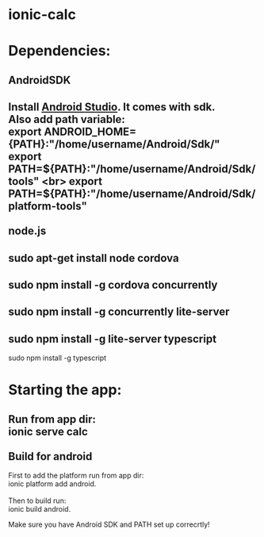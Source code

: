 # ionic-calc

Dependencies:
=============
AndroidSDK
----------
Install <a href="http://developer.android.com/sdk/installing/index.html">Android Studio</a>. It comes with sdk.
<br>
Also add path variable:
<br>
export ANDROID_HOME={PATH}:"/home/username/Android/Sdk/"
<br>
export PATH=${PATH}:"/home/username/Android/Sdk/tools"
<br>
export PATH=${PATH}:"/home/username/Android/Sdk/platform-tools"
<br>
<br>
node.js
-------
sudo apt-get install node
cordova
-------
sudo npm install -g cordova
concurrently
------------
sudo npm install -g concurrently
lite-server
-----------
sudo npm install -g lite-server
typescript
----------
sudo npm install -g typescript

Starting the app:
=================

Run from app dir: <br> ionic serve calc
<br>
<br>
Build for android
-----------------

First to add the platform run from app dir: <br> ionic platform add android. <br><br>
Then to build run: <br> ionic build android.<br>

Make sure you have Android SDK and PATH set up correcrtly!
